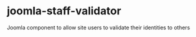 # joomla-staff-validator
Joomla component to allow site users to validate their identities to others
